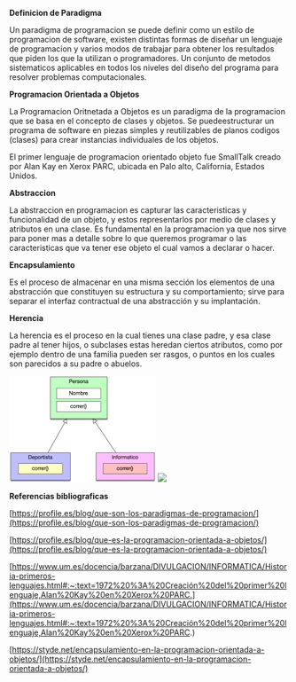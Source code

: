 __Definicion de Paradigma__

Un paradigma de programacion se puede definir como un estilo de programacion de software, existen distintas formas de diseñar un lenguaje de programacion y varios modos de trabajar para obtener los resultados que piden los que la utilizan o programadores. Un conjunto de metodos sistematicos aplicables en todos los niveles del diseño del programa para resolver problemas computacionales.

__Programacion Orientada a Objetos__

La Programacion Oritnetada a Objetos es un paradigma de la programacion que se basa en el concepto de clases y objetos. Se puedeestructurar un programa de software en piezas simples y reutilizables de planos codigos (clases) para crear instancias individuales de los objetos.

El primer lenguaje de programacion orientado objeto fue SmallTalk creado por Alan Kay en Xerox PARC, ubicada en Palo alto, California, Estados Unidos.

__Abstraccion__

La abstraccion en programacion es capturar las caracteristicas y funcionalidad de un objeto, y estos representarlos por medio de clases y atributos en una clase. Es fundamental en la programacion ya que nos sirve para poner mas a detalle sobre lo que queremos programar o las caracteristicas que va tener ese objeto el cual vamos a declarar o hacer.

__Encapsulamiento__

Es el proceso de almacenar en una misma sección los elementos de una abstracción que constituyen su estructura y su comportamiento; sirve para separar el interfaz contractual de una abstracción y su implantación.

__Herencia__

La herencia es el proceso en la cual tienes una clase padre, y esa clase padre al tener hijos, o subclases estas heredan ciertos atributos, como por ejemplo dentro de una familia pueden ser rasgos, o puntos en los cuales son parecidos a su padre o abuelos.

![](https://github.com/LuisRoldanC/ProgOO/blob/main/Herencia.png)
![](https://github.com/LuisRoldanC/ProgOO/blob/main/Herencia2)

__Referencias bibliograficas__

[https://profile.es/blog/que-son-los-paradigmas-de-programacion/](https://profile.es/blog/que-son-los-paradigmas-de-programacion/)

[https://profile.es/blog/que-es-la-programacion-orientada-a-objetos/](https://profile.es/blog/que-es-la-programacion-orientada-a-objetos/)

[https://www.um.es/docencia/barzana/DIVULGACION/INFORMATICA/Historia-primeros-lenguajes.html#:~:text=1972%20%3A%20Creación%20del%20primer%20lenguaje,Alan%20Kay%20en%20Xerox%20PARC.](https://www.um.es/docencia/barzana/DIVULGACION/INFORMATICA/Historia-primeros-lenguajes.html#:~:text=1972%20%3A%20Creación%20del%20primer%20lenguaje,Alan%20Kay%20en%20Xerox%20PARC.)

[https://styde.net/encapsulamiento-en-la-programacion-orientada-a-objetos/](https://styde.net/encapsulamiento-en-la-programacion-orientada-a-objetos/)
